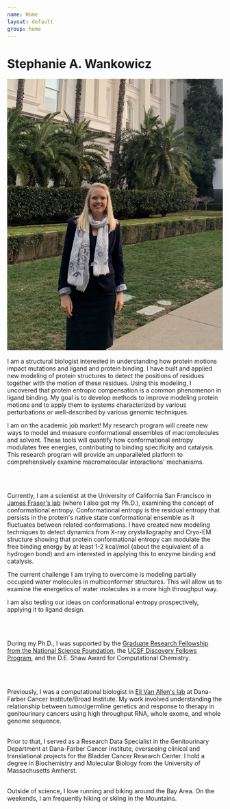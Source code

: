 ```yaml
---
name: Home
layout: default
group: home
---
```



<h1 class="text-center">Stephanie A. Wankowicz</h1>

<img src="/static/img/banner_statehouse.jpg" class="img-responsive center-block" alt="Advocating for Science Research at the California Statehouse, January 2020"/>

<p class="lead text-justify">
I am a structural biologist interested in understanding how protein motions impact mutations and ligand and protein binding. I have built and applied new modeling of protein structures to detect the positions of residues together with the motion of these residues. Using this modeling, I uncovered that protein entropic compensation is a common phenomenon in ligand binding. My goal is to develop methods to improve modeling protein motions and to apply them to systems characterized by various perturbations or well-described by various genomic techniques.

 <br>
  
I am on the academic job market! My research program will create new ways to model and measure conformational ensembles of macromolecules and solvent. These tools will quantify how conformational entropy modulates free energies, contributing to binding specificity and catalysis. This research program will provide an unparalleled platform to comprehensively examine macromolecular interactions' mechanisms. 

<br>
<br>

Currently, I am a scientist at the University of California San Francisco in [James Fraser's lab](https://fraserlab.com/) (where I also got my Ph.D.), examining the concept of conformational entropy. Conformational entropy is the residual entropy that persists in the protein's native state conformational ensemble as it fluctuates between related conformations. I have created new modeling techniques to detect dynamics from X-ray crystallography and Cryo-EM structure showing that protein conformational entropy can modulate the free binding energy by at least 1-2 kcal/mol (about the equivalent of a hydrogen bond) and am interested in applying this to enzyme binding and catalysis. 

The current challenge I am trying to overcome is modeling partially occupied water molecules in multiconformer structures. This will allow us to examine the energetics of water molecules in a more high throughput way. 

I am also testing our ideas on conformational entropy prospectively, applying it to ligand design. 





<br>
<br>

During my Ph.D., I was supported by the [Graduate Research Fellowship from the National Science Foundation](https://www.nsfgrfp.org/), the [UCSF Discovery Fellows Program](https://graduate.ucsf.edu/discovery-fellows-program), and the D.E. Shaw Award for Computational Chemistry.

<br>
<br>

Previously, I was a computational biologist in [Eli Van Allen's lab](https://vanallenlab.dana-farber.org/) at Dana-Farber Cancer Institute/Broad Institute. My work involved understanding the relationship between tumor/germline genetics and response to therapy in genitourinary cancers using high throughput RNA, whole exome, and whole genome sequence. 

<br>
Prior to that, I served as a Research Data Specialist in the Genitourinary Department at Dana-Farber Cancer Institute, overseeing clinical and translational projects for the Bladder Cancer Research Center. I hold a degree in Biochemistry and Molecular Biology from the University of Massachusetts Amherst.
<br>
<br>

Outside of science, I love running and biking around the Bay Area. On the weekends, I am frequently hiking or skiing in the Mountains.  
</p>
